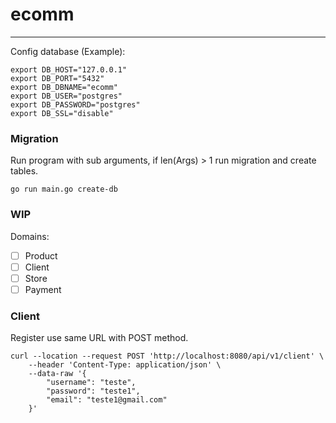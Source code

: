 # ecomm
---

Config database (Example):
    
    export DB_HOST="127.0.0.1"
    export DB_PORT="5432"
    export DB_DBNAME="ecomm"
    export DB_USER="postgres"
    export DB_PASSWORD="postgres"
    export DB_SSL="disable"


### Migration

Run program with sub arguments, if len(Args) > 1 run migration and create tables.

    go run main.go create-db

### WIP

Domains:

- [ ] Product
- [ ] Client
- [ ] Store
- [ ] Payment

### Client

Register use same URL with POST method.

    curl --location --request POST 'http://localhost:8080/api/v1/client' \
        --header 'Content-Type: application/json' \
        --data-raw '{
            "username": "teste",
            "password": "teste1",
            "email": "teste1@gmail.com"
        }'
